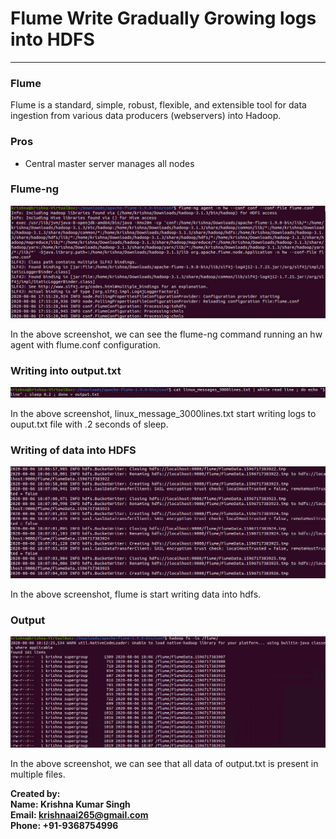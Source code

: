 # Flume Write Gradually Growing logs into HDFS
-----------------------


### Flume

Flume is a standard, simple, robust, flexible, and extensible tool for data ingestion from various data producers (webservers) into Hadoop. </br>


### Pros

* Central master server manages all nodes <br/>


### Flume-ng 

<img src="Screenshots/flume_command.png"> <br/>

In the above screenshot, we can see the flume-ng command running an hw agent with flume.conf configuration. <br/>


### Writing into output.txt

<img src="Screenshots/writing into output.txt.png"> <br/>

In the above screenshot, linux_message_3000lines.txt start writing logs to ouput.txt file with .2 seconds of sleep. <br/>


### Writing of data into HDFS

<img src="Screenshots/writing to hdfs.png"> <br/>

In the above screenshot, flume is start writing data into hdfs. <br/>


### Output

<img src="Screenshots/output.png"> <br/>

In the above screenshot, we can see that all data of output.txt is present in multiple files. <br/>



**Created by:** <br/>
**Name: Krishna Kumar Singh** <br/>
**Email: krishnaai265@gmail.com** <br/>
**Phone: +91-9368754996** 
